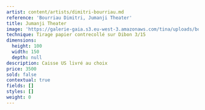 ```yaml
---
artist: content/artists/dimitri-bourriau.md
reference: 'Bourriau Dimitri, Jumanji Theater'
title: Jumanji Theater
image: 'https://galerie-gaia.s3.eu-west-3.amazonaws.com/tina/uploads/bourriau-dimitri/jumanji-theater.jpg'
technique: Tirage papier contrecollé sur Dibon 3/15
dimensions:
  height: 100
  width: 150
  depth: null
description: Caisse US livré au choix
price: 3500
sold: false
contextual: true
fields: []
styles: []
weight: 0
---
```


